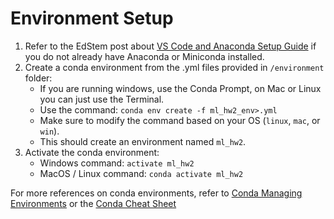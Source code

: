 # Environment Setup

1. Refer to the EdStem post about [VS Code and Anaconda Setup Guide](https://edstem.org/us/courses/58807/discussion/4951393) if you do not already have Anaconda or Miniconda installed.
2. Create a conda environment from the .yml files provided in `/environment` folder:
    - If you are running windows, use the Conda Prompt, on Mac or Linux you can just use the Terminal.
    - Use the command: `conda env create -f ml_hw2_env>.yml`
    - Make sure to modify the command based on your OS (`linux`, `mac`, or `win`).
    - This should create an environment named `ml_hw2`. 
3. Activate the conda environment:
    - Windows command: `activate ml_hw2` 
    - MacOS / Linux command: `conda activate ml_hw2`

For more references on conda environments, refer to [Conda Managing Environments](https://docs.conda.io/projects/conda/en/latest/user-guide/tasks/manage-environments.html) or the [Conda Cheat Sheet](https://docs.conda.io/projects/conda/en/4.6.0/_downloads/52a95608c49671267e40c689e0bc00ca/conda-cheatsheet.pdf)